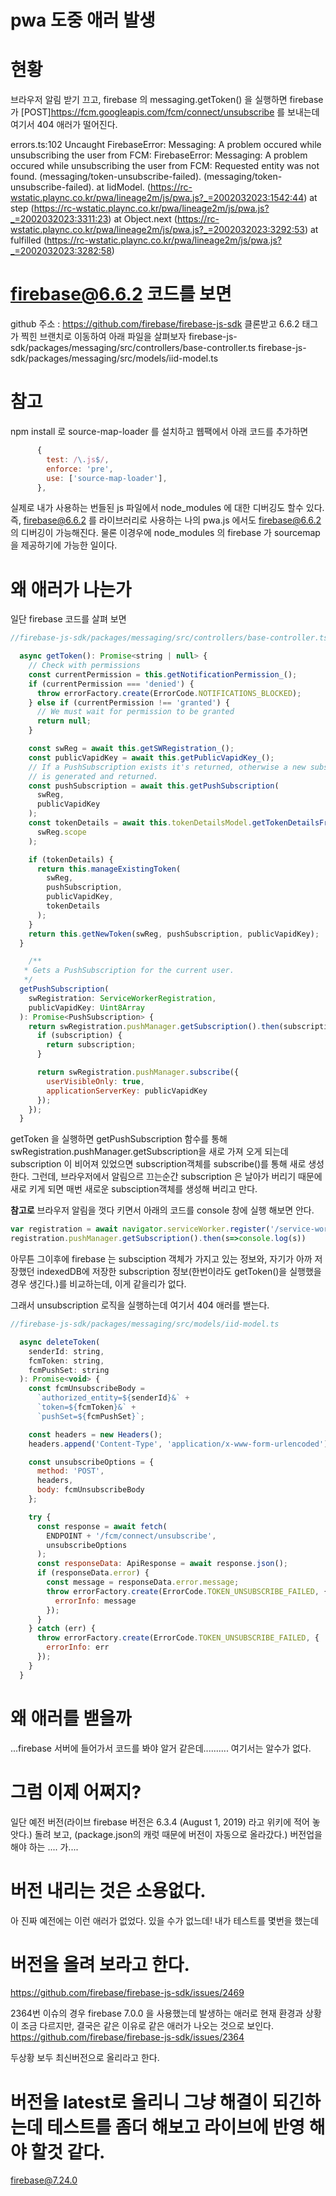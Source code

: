 # pwa 도중 애러 발생

# 현황
브라우저 알림 받기 끄고, 
firebase 의 messaging.getToken() 을 실행하면
firebase 가 [POST]https://fcm.googleapis.com/fcm/connect/unsubscribe 를 보내는데
여기서 404 애러가 떨어진다.

 errors.ts:102 Uncaught FirebaseError: Messaging: A problem occured while unsubscribing the user from FCM: FirebaseError: Messaging: A problem occured while unsubscribing the user from FCM: Requested entity was not found. (messaging/token-unsubscribe-failed). (messaging/token-unsubscribe-failed).
    at IidModel.<anonymous> (https://rc-wstatic.plaync.co.kr/pwa/lineage2m/js/pwa.js?_=2002032023:1542:44)
    at step (https://rc-wstatic.plaync.co.kr/pwa/lineage2m/js/pwa.js?_=2002032023:3311:23)
    at Object.next (https://rc-wstatic.plaync.co.kr/pwa/lineage2m/js/pwa.js?_=2002032023:3292:53)
    at fulfilled (https://rc-wstatic.plaync.co.kr/pwa/lineage2m/js/pwa.js?_=2002032023:3282:58)

# firebase@6.6.2 코드를 보면 
github 주소 : https://github.com/firebase/firebase-js-sdk
클론받고
6.6.2 태그가 찍힌 브랜치로 이동하여 아래 파일을 살펴보자 
firebase-js-sdk/packages/messaging/src/controllers/base-controller.ts
firebase-js-sdk/packages/messaging/src/models/iid-model.ts

# 참고 
npm install 로 source-map-loader 를 설치하고 
웹팩에서 아래 코드를 추가하면 
```js
      {
        test: /\.js$/,
        enforce: 'pre',
        use: ['source-map-loader'],
      },
```
실제로 내가 사용하는 번들된 js 파일에서 
node_modules 에 대한 디버깅도 할수 있다. 
즉, firebase@6.6.2 를 라이브러리로 사용하는 나의 pwa.js 에서도 firebase@6.6.2 의 디버깅이 가능해진다. 
물론 이경우에 node_modules 의 firebase 가 sourcemap 을 제공하기에 가능한 일이다. 

# 왜 애러가 나는가
일단 firebase 코드를 살펴 보면
```js
//firebase-js-sdk/packages/messaging/src/controllers/base-controller.ts

  async getToken(): Promise<string | null> {
    // Check with permissions
    const currentPermission = this.getNotificationPermission_();
    if (currentPermission === 'denied') {
      throw errorFactory.create(ErrorCode.NOTIFICATIONS_BLOCKED);
    } else if (currentPermission !== 'granted') {
      // We must wait for permission to be granted
      return null;
    }

    const swReg = await this.getSWRegistration_();
    const publicVapidKey = await this.getPublicVapidKey_();
    // If a PushSubscription exists it's returned, otherwise a new subscription
    // is generated and returned.
    const pushSubscription = await this.getPushSubscription(
      swReg,
      publicVapidKey
    );
    const tokenDetails = await this.tokenDetailsModel.getTokenDetailsFromSWScope(
      swReg.scope
    );

    if (tokenDetails) {
      return this.manageExistingToken(
        swReg,
        pushSubscription,
        publicVapidKey,
        tokenDetails
      );
    }
    return this.getNewToken(swReg, pushSubscription, publicVapidKey);
  }

    /**
   * Gets a PushSubscription for the current user.
   */
  getPushSubscription(
    swRegistration: ServiceWorkerRegistration,
    publicVapidKey: Uint8Array
  ): Promise<PushSubscription> {
    return swRegistration.pushManager.getSubscription().then(subscription => {
      if (subscription) {
        return subscription;
      }

      return swRegistration.pushManager.subscribe({
        userVisibleOnly: true,
        applicationServerKey: publicVapidKey
      });
    });
  }
```
getToken 을 실행하면 getPushSubscription 함수를 통해 
swRegistration.pushManager.getSubscription을 새로 가져 오게 되는데 subscription 이 비어져 있었으면 subscription객체를 subscribe()를 통해 새로 생성한다. 
그런데, 브라우저에서 알림으르 끄는순간 subscription 은 날아가 버리기 때문에 
새로 키게 되면 매번 새로운 subsciption객체를 생성해 버리고 만다. 

**참고로**
브라우저 알림을 껏다 키면서 아래의 코드를 console 창에 실행 해보면 안다. 
```js
var registration = await navigator.serviceWorker.register('/service-worker.js');
registration.pushManager.getSubscription().then(s=>console.log(s))
```
아무튼 그이후에 firebase 는 subsciption 객체가 가지고 있는 정보와, 자기가 아까 저장했던 indexedDB에 저장한 subscription 정보(한번이라도 getToken()을 실행했을경우 생긴다.)를 비교하는데, 
이게 같을리가 없다. 

그래서 unsubscription 로직을 실행하는데 여기서 404 애러를 밷는다.

```js
//firebase-js-sdk/packages/messaging/src/models/iid-model.ts

  async deleteToken(
    senderId: string,
    fcmToken: string,
    fcmPushSet: string
  ): Promise<void> {
    const fcmUnsubscribeBody =
      `authorized_entity=${senderId}&` +
      `token=${fcmToken}&` +
      `pushSet=${fcmPushSet}`;

    const headers = new Headers();
    headers.append('Content-Type', 'application/x-www-form-urlencoded');

    const unsubscribeOptions = {
      method: 'POST',
      headers,
      body: fcmUnsubscribeBody
    };

    try {
      const response = await fetch(
        ENDPOINT + '/fcm/connect/unsubscribe',
        unsubscribeOptions
      );
      const responseData: ApiResponse = await response.json();
      if (responseData.error) {
        const message = responseData.error.message;
        throw errorFactory.create(ErrorCode.TOKEN_UNSUBSCRIBE_FAILED, {
          errorInfo: message
        });
      }
    } catch (err) {
      throw errorFactory.create(ErrorCode.TOKEN_UNSUBSCRIBE_FAILED, {
        errorInfo: err
      });
    }
  }
```

# 왜 애러를 밷을까
...firebase 서버에 들어가서 코드를 봐야 알거 같은데.......... 여기서는 알수가 없다. 

# 그럼 이제 어쩌지?
일단 예전 버전(라이브 firebase 버전은 6.3.4 (August 1, 2019) 라고 위키에 적어 놓앗다.) 돌려 보고,
(package.json의 캐럿 때문에 버전이 자동으로 올라갔다.) 
버전업을 해야 하는 .... 가....

# 버전 내리는 것은 소용없다. 
아 진짜 예전에는 이런 애러가 없었다. 
있을 수가 없느데!
내가 테스트를 몇번을 했는데

# 버전을 올려 보라고 한다. 
https://github.com/firebase/firebase-js-sdk/issues/2469

2364번 이슈의 경우 firebase 7.0.0 을 사용했는데 발생하는 애러로
현재 환경과 상황이 조금 다르지만, 결국은 같은 이유로 같은 애러가 나오는 것으로 보인다. 
https://github.com/firebase/firebase-js-sdk/issues/2364

두상황 보두 최신버전으로 올리라고 한다.

# 버전을 latest로 올리니 그냥 해결이 되긴하는데 테스트를 좀더 해보고 라이브에 반영 해야 할것 같다. 
firebase@7.24.0

